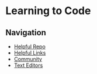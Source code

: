 <h1>Learning to Code</h1>

<h2>Navigation</h2>

<ul>
  <li><a href="helpful-repos.md"/>Helpful Repo</li>
  <li><a href="helpful-links.md"/>Helpful Links</li>
  <li><a href="community.md"/>Community</li>
  <li><a href="text-editors.md"/>Text Editors</li>
</ul>
